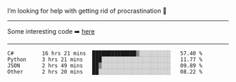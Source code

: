 I’m looking for help with getting rid of procrastination 🤔

-----

Some interesting code :arrow_right: [here](https://github.com/zhen8838/playground)

-----

<!--START_SECTION:waka-->

```text
C#         16 hrs 21 mins  ██████████████▒░░░░░░░░░░   57.40 %
Python     3 hrs 21 mins   ███░░░░░░░░░░░░░░░░░░░░░░   11.77 %
JSON       2 hrs 49 mins   ██▒░░░░░░░░░░░░░░░░░░░░░░   09.89 %
Other      2 hrs 20 mins   ██░░░░░░░░░░░░░░░░░░░░░░░   08.22 %
```

<!--END_SECTION:waka-->

<!--
**zhen8838/zhen8838** is a ✨ _special_ ✨ repository because its `README.md` (this file) appears on your GitHub profile.

Here are some ideas to get you started:

- 🔭 I’m currently working on ...
- 🌱 I’m currently learning ...
- 👯 I’m looking to collaborate on ...
 ...
- 💬 Ask me about ...
- 📫 How to reach me: ...
- 😄 Pronouns: ...
- ⚡ Fun fact: ...
-->
